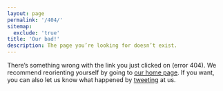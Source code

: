 ```yaml
---
layout: page
permalink: '/404/'
sitemap:
  exclude: 'true'
title: 'Our bad!'
description: The page you’re looking for doesn’t exist.
---
```


There’s something wrong with the link you just clicked on (error 404). We recommend reorienting yourself by going to [our home page](/). If you want, you can also let us know what happened by [tweeting](https://twitter.com/valoremxyz) at us.